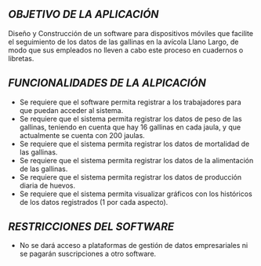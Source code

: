 ## ***OBJETIVO DE LA APLICACIÓN***
Diseño y Construcción de un software para dispositivos móviles que facilite el
seguimiento de los datos de las gallinas en la avícola Llano Largo, de modo que
sus empleados no lleven a cabo este proceso en cuadernos o libretas.

## ***FUNCIONALIDADES DE LA ALPICACIÓN***

- Se requiere que el software permita registrar a los trabajadores para que puedan acceder al sistema.
- Se requiere que el sistema permita registrar los datos de peso de las gallinas, teniendo en cuenta que hay 16 gallinas en cada jaula, y que actualmente se cuenta con 200 jaulas.
- Se requiere que el sistema permita registrar los datos de mortalidad de las gallinas.
- Se requiere que el sistema permita registrar los datos de la alimentación de las gallinas.
- Se requiere que el sistema permita registrar los datos de producción diaria de huevos.
- Se requiere que el sistema permita visualizar gráficos con los históricos de los
datos registrados (1 por cada aspecto).

## ***RESTRICCIONES DEL SOFTWARE***
- No se dará acceso a plataformas de gestión de datos empresariales ni se pagarán suscripciones a otro software.